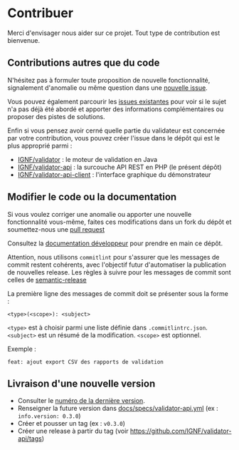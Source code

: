 # Contribuer

Merci d'envisager nous aider sur ce projet. Tout type de contribution est bienvenue.

## Contributions autres que du code

N'hésitez pas à formuler toute proposition de nouvelle fonctionnalité, signalement d'anomalie ou même question dans une [nouvelle issue](https://github.com/IGNF/validator-api/issues/new/choose).

Vous pouvez également parcourir les [issues existantes](https://github.com/IGNF/validator-api/issues) pour voir si le sujet n'a pas déjà été abordé et apporter des informations complémentaires ou proposer des pistes de solutions.

Enfin si vous pensez avoir cerné quelle partie du validateur est concernée par votre contribution, vous pouvez créer l'issue dans le dépôt qui est le plus approprié parmi :

* [IGNF/validator](https://github.com/IGNF/validator) : le moteur de validation en Java
* [IGNF/validator-api](https://github.com/IGNF/validator-api) : la surcouche API REST en PHP (le présent dépôt)
* [IGNF/validator-api-client](https://github.com/IGNF/validator-api-client/) : l'interface graphique du démonstrateur

## Modifier le code ou la documentation

Si vous voulez corriger une anomalie ou apporter une nouvelle fonctionnalité vous-même, faites ces modifications dans un fork du dépôt et soumettez-nous une [pull request](https://docs.github.com/fr/pull-requests/collaborating-with-pull-requests/proposing-changes-to-your-work-with-pull-requests/about-pull-requests)

Consultez la [documentation développeur](docs/developer-guide.md) pour prendre en main ce dépôt.

Attention, nous utilisons `commitlint` pour s'assurer que les messages de commit restent cohérents, avec l'objectif futur d'automatiser la publication de nouvelles release.  Les règles à suivre pour les messages de commit sont celles de [semantic-release](https://github.com/semantic-release/semantic-release)

La première ligne des messages de commit doit se présenter sous la forme :

`<type>(<scope>): <subject>`

`<type>` est à choisir parmi une liste définie dans `.commitlintrc.json`. `<subject>` est un résumé de la modification. `<scope>` est optionnel.

Exemple :

`feat: ajout export CSV des rapports de validation`

## Livraison d'une nouvelle version

* Consulter le [numéro de la dernière version](https://github.com/IGNF/validator-api/tags).
* Renseigner la future version dans [docs/specs/validator-api.yml](docs/specs/validator-api.yml) (ex : `info.version: 0.3.0`)
* Créer et pousser un tag (ex : `v0.3.0`)
* Créer une release à partir du tag (voir https://github.com/IGNF/validator-api/tags)
